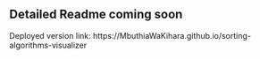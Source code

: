 ## Detailed Readme coming soon
<p>Deployed version link: https://MbuthiaWaKihara.github.io/sorting-algorithms-visualizer</p>